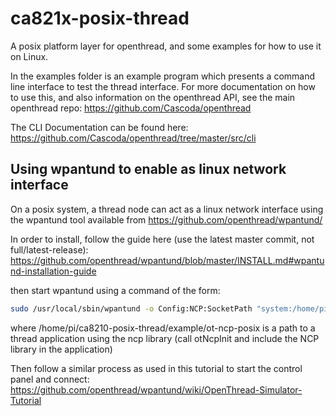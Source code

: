 # ca821x-posix-thread

A posix platform layer for openthread, and some examples for how to use it on Linux.

In the examples folder is an example program which presents a command line interface to test the thread interface. For more documentation on how to use this, and also information on the openthread API, see the main openthread repo:
<https://github.com/Cascoda/openthread>

The CLI Documentation can be found here:
<https://github.com/Cascoda/openthread/tree/master/src/cli>

## Using wpantund to enable as linux network interface

On a posix system, a thread node can act as a linux network interface using the wpantund tool available from https://github.com/openthread/wpantund/

In order to install, follow the guide here (use the latest master commit, not full/latest-release): https://github.com/openthread/wpantund/blob/master/INSTALL.md#wpantund-installation-guide

then start wpantund using a command of the form:
```bash
sudo /usr/local/sbin/wpantund -o Config:NCP:SocketPath "system:/home/pi/ca8210-posix-thread/example/ot-ncp-posix" -o SyslogMask " -info" -o Config:TUN:InterfaceName utun6
```

where /home/pi/ca8210-posix-thread/example/ot-ncp-posix is a path to a thread application using the ncp library (call otNcpInit and include the NCP library in the application)

Then follow a similar process as used in this tutorial to start the control panel and connect: https://github.com/openthread/wpantund/wiki/OpenThread-Simulator-Tutorial

